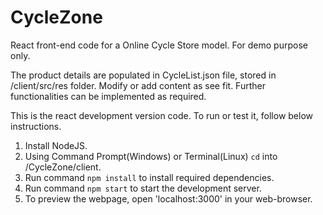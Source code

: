 # CycleZone
React front-end code for a Online Cycle Store model. For demo purpose only.

The product details are populated in CycleList.json file, stored in /client/src/res folder. Modify or add content as see fit.
Further functionalities can be implemented as required.

This is the react development version code. To run or test it, follow below instructions.

1. Install NodeJS.
2. Using Command Prompt(Windows) or Terminal(Linux) `cd` into /CycleZone/client.
3. Run command `npm install` to install required dependencies.
4. Run command `npm start` to start the development server.
5. To preview the webpage, open 'localhost:3000' in your web-browser.

